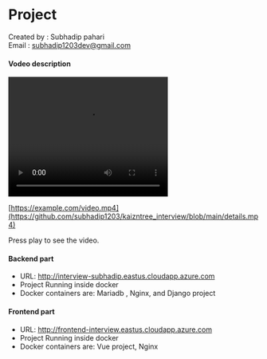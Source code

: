 

# Project
Created by : Subhadip pahari <br>
Email : subhadip1203dev@gmail.com

#### Vodeo description

<video width="320" height="240" controls>
  <source src="https://github.com/subhadip1203/kaizntree_interview/blob/main/details.mp4" type="video/mp4">
</video>

[https://example.com/video.mp4](https://github.com/subhadip1203/kaizntree_interview/blob/main/details.mp4)

Press play to see the video.


#### Backend part

- URL: http://interview-subhadip.eastus.cloudapp.azure.com
- Project Running inside  docker
- Docker containers are: Mariadb , Nginx, and Django project


#### Frontend part

- URL: http://frontend-interview.eastus.cloudapp.azure.com
- Project Running inside  docker
- Docker containers are: Vue project, Nginx


